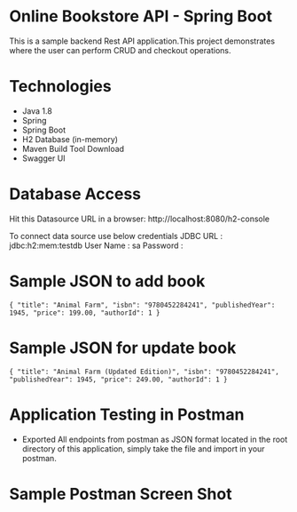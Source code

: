 # Online Bookstore API - Spring Boot
This is a sample backend Rest API application.This project demonstrates where the user can perform CRUD and checkout operations.

# Technologies
- Java 1.8
- Spring
- Spring Boot
- H2 Database (in-memory)
- Maven Build Tool Download
- Swagger UI

# Database Access
Hit this Datasource URL in a browser: http://localhost:8080/h2-console

To connect data source use below credentials
JDBC URL : jdbc:h2:mem:testdb
User Name : sa
Password :

# Sample JSON to add book
`{
  "title": "Animal Farm",
  "isbn": "9780452284241",
  "publishedYear": 1945,
  "price": 199.00,
  "authorId": 1
}`

# Sample JSON for update book
`{
  "title": "Animal Farm (Updated Edition)",
  "isbn": "9780452284241",
  "publishedYear": 1945,
  "price": 249.00,
  "authorId": 1
}`

# Application Testing in Postman
- Exported All endpoints from postman as JSON format located in the root directory of this application, simply take the file and import in your postman.

# Sample Postman Screen Shot
